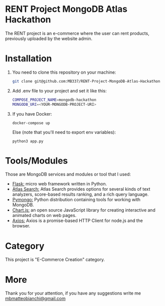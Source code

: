 # RENT Project MongoDB Atlas Hackathon
The RENT project is an e-commerce where the user can rent products, previously uploaded by the website admin.<br/>

# Installation
1) You need to clone this repository on your machine:<br/>
      ```bash
      git clone git@github.com:MB337/RENT-Project-MongoDB-Atlas-Hackathon.git
      ```
2) Add .env file to your project and set it like this:<br/> 
      ```bash
      COMPOSE_PROJECT_NAME=mongodb-hackathon
      MONGODB_URI=<YOUR-MONGODB-PROJECT-URI>
      ```
3) If you have Docker:
      ```
      docker-compose up
      ```
   Else (note that you'll need to export env variables):
      ```
      python3 app.py
      ```
      

# Tools/Modules
Those are MongoDB services and modules or tool that I used:
- <a href="https://flask.palletsprojects.com/en/2.0.x/">Flask:</a> micro web framework written in Python.
- <a href="https://docs.atlas.mongodb.com/atlas-search/">Atlas Search:</a> Atlas Search provides options for several kinds of text analyzers, score-based results ranking, and a rich query language.
- <a href="https://pymongo.readthedocs.io/en/stable/">Pymongo:</a> Python distribution containing tools for working with MongoDB.
- <a href="https://www.chartjs.org/">Chart.js:</a> an open source JavaScript library for creating interactive and animated charts on web pages.
- <a href="https://axios-http.com/docs/intro">Axios:</a> Axios is a promise-based HTTP Client for node.js and the browser.

# Category
This project is "E-Commerce Creation" category.

# More
Thank you for your attention, if you have any suggestions write me <a href="mailto:mbmatteobianchi@gmail.com">mbmatteobianchi@gmail.com</a>
